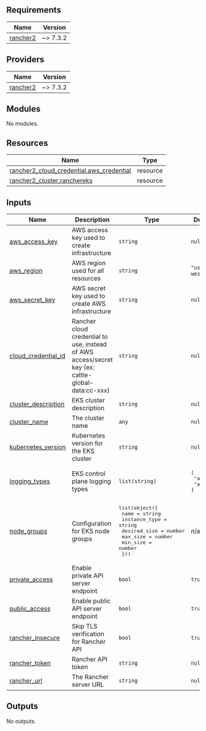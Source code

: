 ## Requirements

| Name | Version |
|------|---------|
| <a name="requirement_rancher2"></a> [rancher2](#requirement\_rancher2) | ~> 7.3.2 |

## Providers

| Name | Version |
|------|---------|
| <a name="provider_rancher2"></a> [rancher2](#provider\_rancher2) | ~> 7.3.2 |

## Modules

No modules.

## Resources

| Name | Type |
|------|------|
| [rancher2_cloud_credential.aws_credential](https://registry.terraform.io/providers/rancher/rancher2/latest/docs/resources/cloud_credential) | resource |
| [rancher2_cluster.ranchereks](https://registry.terraform.io/providers/rancher/rancher2/latest/docs/resources/cluster) | resource |

## Inputs

| Name | Description | Type | Default | Required |
|------|-------------|------|---------|:--------:|
| <a name="input_aws_access_key"></a> [aws\_access\_key](#input\_aws\_access\_key) | AWS access key used to create infrastructure | `string` | `null` | no |
| <a name="input_aws_region"></a> [aws\_region](#input\_aws\_region) | AWS region used for all resources | `string` | `"us-west-2"` | no |
| <a name="input_aws_secret_key"></a> [aws\_secret\_key](#input\_aws\_secret\_key) | AWS secret key used to create AWS infrastructure | `string` | `null` | no |
| <a name="input_cloud_credential_id"></a> [cloud\_credential\_id](#input\_cloud\_credential\_id) | Rancher cloud credential to use, instead of AWS access/secret key (ex: cattle-global-data:cc-xxx) | `string` | `null` | no |
| <a name="input_cluster_description"></a> [cluster\_description](#input\_cluster\_description) | EKS cluster description | `string` | `null` | no |
| <a name="input_cluster_name"></a> [cluster\_name](#input\_cluster\_name) | The cluster name | `any` | `null` | no |
| <a name="input_kubernetes_version"></a> [kubernetes\_version](#input\_kubernetes\_version) | Kubernetes version for the EKS cluster | `string` | `null` | no |
| <a name="input_logging_types"></a> [logging\_types](#input\_logging\_types) | EKS control plane logging types | `list(string)` | <pre>[<br/>  "audit",<br/>  "api"<br/>]</pre> | no |
| <a name="input_node_groups"></a> [node\_groups](#input\_node\_groups) | Configuration for EKS node groups | <pre>list(object({<br/>    name          = string<br/>    instance_type = string<br/>    desired_size  = number<br/>    max_size      = number<br/>    min_size      = number<br/>  }))</pre> | n/a | yes |
| <a name="input_private_access"></a> [private\_access](#input\_private\_access) | Enable private API server endpoint | `bool` | `true` | no |
| <a name="input_public_access"></a> [public\_access](#input\_public\_access) | Enable public API server endpoint | `bool` | `true` | no |
| <a name="input_rancher_insecure"></a> [rancher\_insecure](#input\_rancher\_insecure) | Skip TLS verification for Rancher API | `bool` | `true` | no |
| <a name="input_rancher_token"></a> [rancher\_token](#input\_rancher\_token) | Rancher API token | `string` | `null` | no |
| <a name="input_rancher_url"></a> [rancher\_url](#input\_rancher\_url) | The Rancher server URL | `string` | `null` | no |

## Outputs

No outputs.
